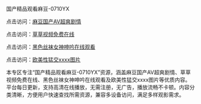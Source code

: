 国产精品观看麻豆-0710YX

点击访问：<a href="https://heiliaoe8ajia.pages.dev">麻豆国产AV超爽剧情</a>

点击访问：<a href="https://heiliaoxqkkct.pages.dev">草草视频免费在线</a>

点击访问：<a href="https://heiliaoxwd5i8.pages.dev">黑色丝袜女神呻吟在线观看</a>

点击访问：<a href="https://heiliaowzu4ur.pages.dev">欧美性猛交xxxx图片</a>

本专区专注“国产精品观看麻豆-0710YX”资源，涵盖麻豆国产AV超爽剧情、草草视频免费在线、黑色丝袜女神呻吟在线观看及欧美性猛交xxxx图片等优质内容。平台每日更新，支持高清在线播放，无需注册，无广告，播放流畅不卡顿。内容分类清晰，方便用户快速查找所需资源，兼容多设备访问，满足多样观影需求。

<span style="display:none;">[Canonical link](https://github.com/sau20250710/so8)</span>

